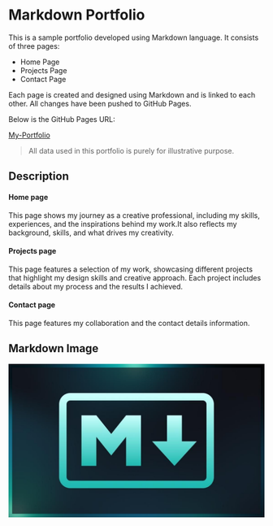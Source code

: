 # Markdown Portfolio

This is a sample portfolio developed using Markdown language. It consists of three pages:

- Home Page
- Projects Page
- Contact Page

Each page is created and designed using Markdown and is linked to each other. All changes have been pushed to GitHub Pages.

Below is the GitHub Pages URL:

[My-Portfolio](https://mohithjegan.github.io/markdown-portfolio/)


> All data used in this portfolio is purely for illustrative purpose.

## Description

#### Home page

This page shows my journey as a creative professional, including my skills, experiences, and the inspirations behind my work.It also reflects my background, skills, and what drives my creativity.


#### Projects page

This page features a selection of my work, showcasing different projects that highlight my design skills and creative approach. Each project includes details about my process and the results I achieved.


#### Contact page

This page features my collaboration and the contact details information.

## Markdown Image

![Markdown](./images/markdown.jpg)